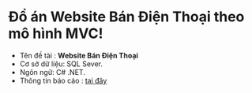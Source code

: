# Đồ án Website Bán Điện Thoại theo mô hình MVC!
- Tên đề tài : **Website Bán Điện Thoại**
- Cơ sở dữ liệu: SQL Sever.
- Ngôn ngữ: C# .NET.
- Thông tin báo cáo : [tại đây](Document/Nhom7_WebsiteBanDienThoaiVaPhuKien.pptx)

